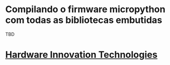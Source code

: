# Compilando o firmware micropython com todas as bibliotecas embutidas

TBD

# [Hardware Innovation Technologies](http://www.hwit.com.br/)